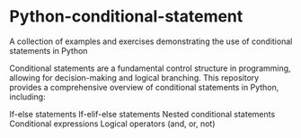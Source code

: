 # Python-conditional-statement

A collection of examples and exercises demonstrating the use of conditional statements in Python

Conditional statements are a fundamental control structure in programming, allowing for decision-making and logical branching. This repository provides a comprehensive overview of conditional statements in Python, including:

If-else statements
If-elif-else statements
Nested conditional statements
Conditional expressions
Logical operators (and, or, not)
